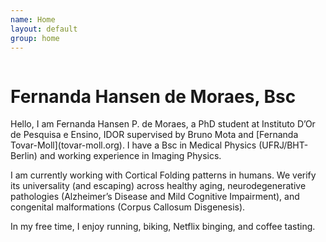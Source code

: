 ```yaml
---
name: Home
layout: default
group: home
---
```


<img src=""/>

<h1 class="text-center">Fernanda Hansen de Moraes, Bsc </h1>

<p class="lead text-justify">
Hello, I am Fernanda Hansen P. de Moraes, a PhD student at Instituto D’Or de Pesquisa e Ensino, IDOR supervised by Bruno Mota and [Fernanda Tovar-Moll](tovar-moll.org). I have a Bsc in Medical Physics (UFRJ/BHT-Berlin) and working experience in Imaging Physics.

I am currently working with Cortical Folding patterns in humans. We verify its universality (and escaping) across healthy aging, neurodegenerative pathologies (Alzheimer’s Disease and Mild Cognitive Impairment), and congenital malformations (Corpus Callosum Disgenesis).

In my free time, I enjoy running, biking, Netflix binging, and coffee tasting.

</p>
